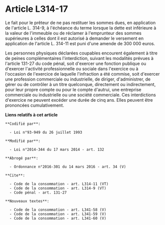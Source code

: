 # Article L314-17

Le fait pour le prêteur de ne pas restituer les sommes dues, en application de l'article L. 314-9, à l'échéance du terme
lorsque la dette est inférieure à la valeur de l'immeuble ou de réclamer à l'emprunteur des sommes supérieures à celles dont
il est autorisé à demander le versement en application de l'article L. 314-11 est puni d'une amende de 300 000 euros. 

Les personnes physiques déclarées coupables encourent également à titre de peines complémentaires l'interdiction, suivant les
modalités prévues à l'article 131-27 du code pénal, soit d'exercer une fonction publique ou d'exercer l'activité
professionnelle ou sociale dans l'exercice ou à l'occasion de l'exercice de laquelle l'infraction a été commise, soit
d'exercer une profession commerciale ou industrielle, de diriger, d'administrer, de gérer ou de contrôler à un titre
quelconque, directement ou indirectement, pour leur propre compte ou pour le compte d'autrui, une entreprise commerciale ou
industrielle ou une société commerciale. Ces interdictions d'exercice ne peuvent excéder une durée de cinq ans. Elles peuvent
être prononcées cumulativement.

**Liens relatifs à cet article**

	**Codifié par**:

	  - Loi n°93-949 du 26 juillet 1993

	**Modifié par**:

	  - Loi n°2014-344 du 17 mars 2014 - art. 132

	**Abrogé par**:

	  - Ordonnance n°2016-301 du 14 mars 2016 - art. 34 (V)

	**Cite**:

	  - Code de la consommation - art. L314-11 (VT)
	  - Code de la consommation - art. L314-9 (VT)
	  - Code pénal - art. 131-27

	**Nouveaux textes**:

	  - Code de la consommation - art. L341-58 (V)
	  - Code de la consommation - art. L341-59 (V)
	  - Code de la consommation - art. L341-60 (V)
